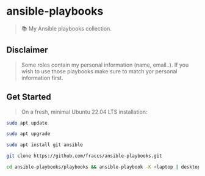 # ansible-playbooks

> 📚 My Ansible playbooks collection.

## Disclaimer

> Some roles contain my personal information (name, email..). If you wish to use those playbooks make sure to match yor personal information first.

## Get Started

> On a fresh, minimal Ubuntu 22.04 LTS installation:

```sh
sudo apt update

sudo apt upgrade

sudo apt install git ansible

git clone https://github.com/fraccs/ansible-playbooks.git

cd ansible-playbooks/playbooks && ansible-playbook -K <laptop | desktop>
```
